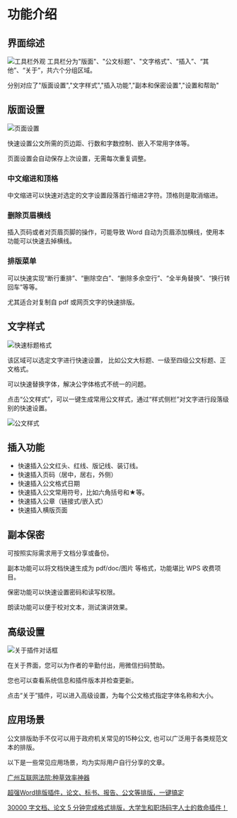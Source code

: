 # 功能介绍

## 界面综述

![工具栏外观](/img/xklbanner.jpg)
工具栏分为"版面"、"公文标题"、"文字格式"、“插入”、“其他”、“关于”，共六个分组区域。

分别对应了"版面设置","文字样式","插入功能","副本和保密设置","设置和帮助"


## 版面设置

![页面设置](img/papersetup.jpg)

快速设置公文所需的页边距、行数和字数控制、嵌入不常用字体等。

页面设置会自动保存上次设置，无需每次重复调整。

### 中文缩进和顶格

中文缩进可以快速对选定的文字设置段落首行缩进2字符。顶格则是取消缩进。

### 删除页眉横线

插入页码或者对页眉页脚的操作，可能导致 Word 自动为页眉添加横线，使用本功能可以快速去掉横线。

### 排版菜单

可以快速实现“断行重排”、“删除空白”、“删除多余空行”、“全半角替换”、“换行转回车”等等。

尤其适合对复制自 pdf 或网页文字的快速排版。

## 文字样式

![快速标题格式](https://mubu.com/document_image/514faee8-b2b0-4299-9cd7-4e674e92edb0-303000.jpg)

该区域可以选定文字进行快速设置， 比如公文大标题、一级至四级公文标题、正文格式。

可以快速替换字体，解决公字体格式不统一的问题。

点击“公文样式”，可以一键生成常用公文样式，通过“样式侧栏”对文字进行段落级别的快速设置。

![公文样式](https://mubu.com/document_image/b7f9bcce-b334-4581-8b4a-abad6264a08e-303000.jpg)

## 插入功能

+ 快速插入公文红头、红线、版记线、装订线。
+ 快速插入页码（居中，居右，外侧）
+ 快速插入公文格式日期
+ 快速插入公文常用符号，比如六角括号和★等。
+ 快速插入公章（链接式/嵌入式）
+ 快速插入横版页面

## 副本保密

可按照实际需求用于文档分享或备份。

副本功能可以将文档快速生成为 pdf/doc/图片 等格式，功能堪比 WPS 收费项目。

保密功能可以快速设置密码和读写权限。

朗读功能可以便于校对文本，测试演讲效果。

## 高级设置

![关于插件对话框](https://mubu.com/document_image/fd1a9f64-a6e9-4394-9aba-b8a8033d0558-303000.jpg)

在关于界面，您可以为作者的辛勤付出，用微信扫码赞助。

您也可以查看系统信息和插件版本并检查更新。

点击“关于”插件，可以进入高级设置，为每个公文格式指定字体名称和大小。

## 应用场景

公文排版助手不仅可以用于政府机关常见的15种公文, 也可以广泛用于各类规范文本的排版。

以下是一些常见应用场景，均为实际用户自行分享的文章。

[广州互联网法院:种草效率神器](https://www.thepaper.cn/newsDetail_forward_2994934)

[超强Word排版插件，论文、标书、报告、公文等排版，一键搞定](https://xw.qq.com/cmsid/20181218A15H0N/20181218A15H0N00)

[30000 字文档、论文 5 分钟完成格式排版，大学生和职场码字人士的救命插件！](https://www.bilibili.com/s/video/BV1Kb411G7Ds)
[]()
[]()
[]()
[]()
